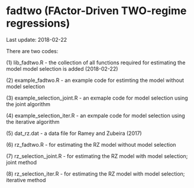 # fadtwo (FActor-Driven TWO-regime regressions)

Last update: 2018-02-22

There are two codes:

  (1) lib_fadtwo.R - the collection of all functions required for estimating the model 
                     model selection is added (2018-02-22)
  
  (2) example_fadtwo.R - an example code for estimting the model without model selection
  
  (3) example_selection_joint.R - an exmaple code for model selection using the joint algorithm
  
  (4) example_selection_iter.R - an exmpale code for model selection using the iterative algorithm
  
  (5) dat_rz.dat - a data file for Ramey and Zubeira (2017)
  
  (6) rz_fadtwo.R - for estimating the RZ model without model selection
  
  (7) rz_selection_joint.R - for estimating the RZ model with model selection; joint method
  
  (8) rz_selection_iter.R - for estimating the RZ model with model selection; iterative method
